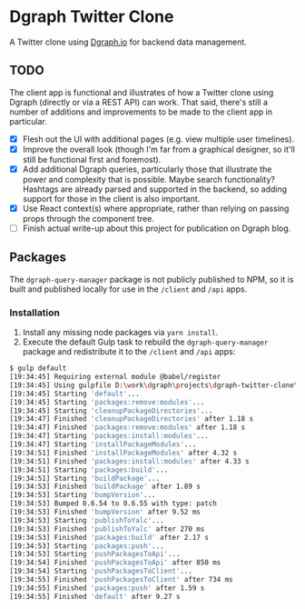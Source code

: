 # Dgraph Twitter Clone

A Twitter clone using [Dgraph.io](https://dgraph.io/) for backend data management.

## TODO

The client app is functional and illustrates of how a Twitter clone using Dgraph (directly or via a REST API) can work.  That said, there's still a number of additions and improvements to be made to the client app in particular.

- [x] Flesh out the UI with additional pages (e.g. view multiple user timelines).
- [x] Improve the overall look (though I'm far from a graphical designer, so it'll still be functional first and foremost).
- [x] Add additional Dgraph queries, particularly those that illustrate the power and complexity that is possible.  Maybe search functionality?  Hashtags are already parsed and supported in the backend, so adding support for those in the client is also important.
- [x] Use React context(s) where appropriate, rather than relying on passing props through the component tree.
- [ ] Finish actual write-up about this project for publication on Dgraph blog.

## Packages

The `dgraph-query-manager` package is not publicly published to NPM, so it is built and published locally for use in the `/client` and `/api` apps.

### Installation

1. Install any missing node packages via `yarn install`.
2. Execute the default Gulp task to rebuild the `dgraph-query-manager` package and redistribute it to the `/client` and `/api` apps:

```bash
$ gulp default
[19:34:45] Requiring external module @babel/register
[19:34:45] Using gulpfile D:\work\dgraph\projects\dgraph-twitter-clone\gulpfile.babel.js
[19:34:45] Starting 'default'...
[19:34:45] Starting 'packages:remove:modules'...
[19:34:45] Starting 'cleanupPackageDirectories'...
[19:34:47] Finished 'cleanupPackageDirectories' after 1.18 s
[19:34:47] Finished 'packages:remove:modules' after 1.18 s
[19:34:47] Starting 'packages:install:modules'...
[19:34:47] Starting 'installPackageModules'...
[19:34:51] Finished 'installPackageModules' after 4.32 s
[19:34:51] Finished 'packages:install:modules' after 4.33 s
[19:34:51] Starting 'packages:build'...
[19:34:51] Starting 'buildPackage'...
[19:34:53] Finished 'buildPackage' after 1.89 s
[19:34:53] Starting 'bumpVersion'...
[19:34:53] Bumped 0.6.54 to 0.6.55 with type: patch
[19:34:53] Finished 'bumpVersion' after 9.52 ms
[19:34:53] Starting 'publishToYalc'...
[19:34:53] Finished 'publishToYalc' after 270 ms
[19:34:53] Finished 'packages:build' after 2.17 s
[19:34:53] Starting 'packages:push'...
[19:34:53] Starting 'pushPackagesToApi'...
[19:34:54] Finished 'pushPackagesToApi' after 850 ms
[19:34:54] Starting 'pushPackagesToClient'...
[19:34:55] Finished 'pushPackagesToClient' after 734 ms
[19:34:55] Finished 'packages:push' after 1.59 s
[19:34:55] Finished 'default' after 9.27 s
```